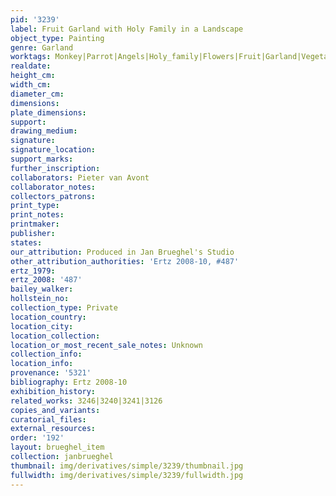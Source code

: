 ```yaml
---
pid: '3239'
label: Fruit Garland with Holy Family in a Landscape
object_type: Painting
genre: Garland
worktags: Monkey|Parrot|Angels|Holy_family|Flowers|Fruit|Garland|Vegetables
realdate:
height_cm:
width_cm:
diameter_cm:
dimensions:
plate_dimensions:
support:
drawing_medium:
signature:
signature_location:
support_marks:
further_inscription:
collaborators: Pieter van Avont
collaborator_notes:
collectors_patrons:
print_type:
print_notes:
printmaker:
publisher:
states:
our_attribution: Produced in Jan Brueghel's Studio
other_attribution_authorities: 'Ertz 2008-10, #487'
ertz_1979:
ertz_2008: '487'
bailey_walker:
hollstein_no:
collection_type: Private
location_country:
location_city:
location_collection:
location_or_most_recent_sale_notes: Unknown
collection_info:
location_info:
provenance: '5321'
bibliography: Ertz 2008-10
exhibition_history:
related_works: 3246|3240|3241|3126
copies_and_variants:
curatorial_files:
external_resources:
order: '192'
layout: brueghel_item
collection: janbrueghel
thumbnail: img/derivatives/simple/3239/thumbnail.jpg
fullwidth: img/derivatives/simple/3239/fullwidth.jpg
---
```

